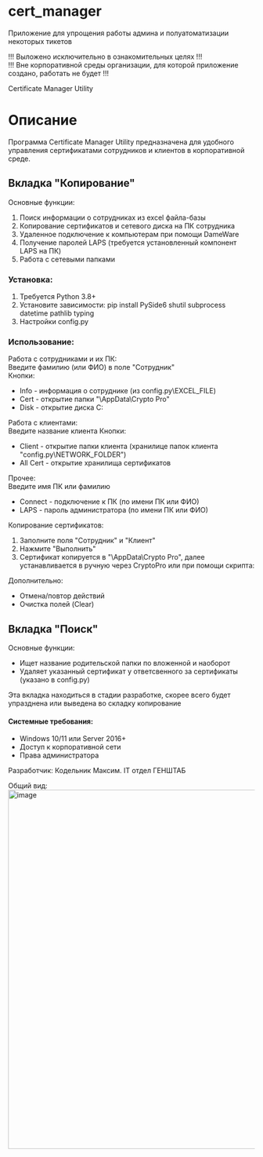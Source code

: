 # cert_manager
Приложение для упрощения работы админа и полуатоматизации некоторых тикетов

!!! Выложено исключительно в ознакомительных целях !!!  
!!! Вне корпоративной среды организации, для которой приложение создано, работать не будет !!!

Certificate Manager Utility
# Описание
Программа Certificate Manager Utility предназначена для удобного управления сертификатами сотрудников и клиентов в корпоративной среде.

## Вкладка "Копирование"
Основные функции:
1. Поиск информации о сотрудниках из excel файла-базы
2. Копирование сертификатов и сетевого диска на ПК сотрудника
3. Удаленное подключение к компьютерам при помощи DameWare
4. Получение паролей LAPS (требуется установленный компонент LAPS на ПК)
5. Работа с сетевыми папками

### Установка:
1. Требуется Python 3.8+
2. Установите зависимости:
   pip install PySide6 shutil subprocess datetime pathlib typing
3. Настройки config.py

### Использование:
Работа с сотрудниками и их ПК:  
Введите фамилию (или ФИО) в поле "Сотрудник"  
Кнопки:
- Info - информация о сотруднике (из config.py\EXCEL_FILE)
- Cert - открытие папки "\AppData\Crypto Pro" 
- Disk - открытие диска C:

Работа с клиентами:  
Введите название клиента
Кнопки:
- Client - открытие папки клиента (хранилице папок клиента "config.py\NETWORK_FOLDER")
- All Cert - открытие хранилища сертификатов

Прочее:  
Введите имя ПК или фамилию
- Connect - подключение к ПК  (по имени ПК или ФИО)
- LAPS - пароль администратора  (по имени ПК или ФИО)

Копирование сертификатов:
1. Заполните поля "Сотрудник" и "Клиент"
2. Нажмите "Выполнить"
3. Сертификат копируется в "\AppData\Crypto Pro", далее устанавливается в ручную через CryptoPro или при  помощи скрипта:

Дополнительно:
- Отмена/повтор действий
- Очистка полей (Clear)

## Вкладка "Поиск"  
Основные функции:  
- Ищет название родительской папки по вложенной и наоборот
- Удаляет указанный сертификат у ответсвенного за сертификаты (указано в config.py)  

Эта вкладка находиться в стадии разработке, скорее всего будет упразднена или выведена во складку копирование
#### Системные требования:
- Windows 10/11 или Server 2016+
- Доступ к корпоративной сети
- Права администратора


Разработчик:
Кодельник Максим. IT отдел ГЕНШТАБ

Общий вид:
<img width="1003" height="732" alt="image" src="https://github.com/user-attachments/assets/f9440318-a8c8-4dff-ab7d-e48bb11422ff" />

